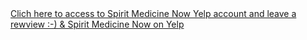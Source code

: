 <div id="yelp-biz-badge-plain-Q7TE5KjLKdJdpTx7RC-G4g"><a href="http://yelp.com/biz/theta-healing-and-spirit-medicine-now-brooklyn-3?utm_medium=badge_button&amp;utm_source=biz_review_badge" target="_blank">Clich here to access to Spirit Medicine Now Yelp account and leave a rewview :-) &amp; Spirit Medicine Now on Yelp</a></div>
